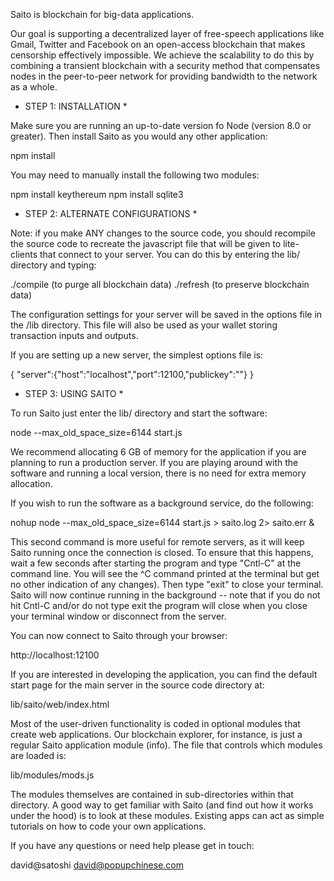 

Saito is blockchain for big-data applications.

Our goal is supporting a decentralized layer of free-speech applications
like Gmail, Twitter and Facebook on an open-access blockchain that makes
censorship effectively impossible. We achieve the scalability to do this 
by combining a transient blockchain with a security method that 
compensates nodes in the peer-to-peer network for providing bandwidth to 
the network as a whole.

 
* STEP 1: INSTALLATION *

Make sure you are running an up-to-date version fo Node (version 8.0 or
greater). Then install Saito as you would any other application:

npm install

You may need to manually install the following two modules:

npm install keythereum
npm install sqlite3


* STEP 2: ALTERNATE CONFIGURATIONS *

Note: if you make ANY changes to the source code, you should recompile
the source code to recreate the javascript file that will be given to 
lite-clients that connect to your server. You can do this by entering 
the lib/ directory and typing:

./compile  (to purge all blockchain data)
./refresh  (to preserve blockchain data)

The configuration settings for your server will be saved in the options 
file in the /lib directory. This file will also be used as your wallet
storing transaction inputs and outputs. 

If you are setting up a new server, the simplest options file is:

{
"server":{"host":"localhost","port":12100,"publickey":""}
}



* STEP 3: USING SAITO *

To run Saito just enter the lib/ directory and start the software:

node --max_old_space_size=6144 start.js

We recommend allocating 6 GB of memory for the application if you are
planning to run a production server. If you are playing around with 
the software and running a local version, there is no need for extra
memory allocation.

If you wish to run the software as a background service, do the following:

nohup node --max_old_space_size=6144 start.js > saito.log 2> saito.err &

This second command is more useful for remote servers, as it will
keep Saito running once the connection is closed. To ensure that this
happens, wait a few seconds after starting the program and type "Cntl-C"
at the command line. You will see the ^C command printed at the terminal 
but get no other indication of any changes). Then type "exit" to close 
your terminal. Saito will now continue running in the background -- note 
that if you do not hit Cntl-C and/or do not type exit the program will 
close when you close your terminal window or disconnect from the server.

You can now connect to Saito through your browser:

http://localhost:12100

If you are interested in developing the application, you can find the 
default start page for the main server in the source code directory at:

lib/saito/web/index.html

Most of the user-driven functionality is coded in optional modules that 
create web applications. Our blockchain explorer, for instance, is just 
a regular Saito application module (info). The file that controls which 
modules are loaded is:

lib/modules/mods.js

The modules themselves are contained in sub-directories within that 
directory. A good way to get familiar with Saito (and find out how it
works under the hood) is to look at these modules. Existing apps can 
act as simple tutorials on how to code your own applications.

If you have any questions or need help please get in touch:

david@satoshi
david@popupchinese.com





